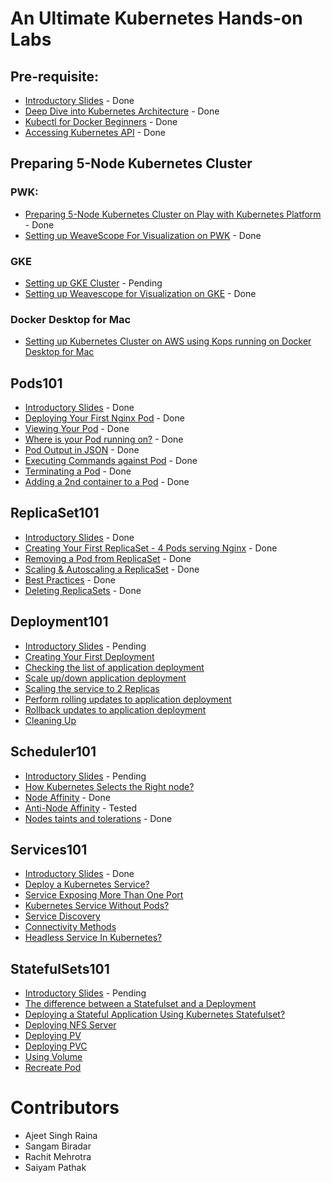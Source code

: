 # An Ultimate Kubernetes Hands-on Labs

## Pre-requisite:

- [Introductory Slides](./Kubernetes_Intro_slides-1/Kubernetes_Intro_slides-1.html) - Done
- [Deep Dive into Kubernetes Architecture](./Kubernetes_Architecture.html) - Done 
- [Kubectl for Docker Beginners](./kubectl-for-docker.html) - Done
- [Accessing Kubernetes API](./api.md) - Done

## Preparing 5-Node Kubernetes Cluster

### PWK:

  - [Preparing 5-Node Kubernetes Cluster on Play with Kubernetes Platform](./kube101.html) - Done
  - [Setting up WeaveScope For Visualization on PWK](./weave-pwk.html) - Done
  
### GKE

  - [Setting up GKE Cluster](./gke-setup.html) - Pending
  - [Setting up Weavescope for Visualization on GKE](./weave.html) - Done
  
### Docker Desktop for Mac

  - [Setting up Kubernetes Cluster on AWS using Kops running on Docker Desktop for Mac](./dockerdesktopformac/index.html)
  

## Pods101

 - [Introductory Slides](./Pods101_slides/Pods101.html) - Done
 - [Deploying Your First Nginx Pod](./pods101/deploy-your-first-nginx-pod.md) - Done
 - [Viewing Your Pod](./pods101/deploy-your-first-nginx-pod.md#viewing-your-pods) - Done
 - [Where is your Pod running on?](./pods101/deploy-your-first-nginx-pod.md#which-node-is-this-pod-running-on) - Done
 - [Pod Output in JSON](./pods101/deploy-your-first-nginx-pod.md#output-in-json) - Done
 - [Executing Commands against Pod](./pods101/deploy-your-first-nginx-pod.md#executing-commands-against-pods) - Done
 - [Terminating a Pod](./pods101/deploy-your-first-nginx-pod.md#deleting-the-pod) - Done
 - [Adding a 2nd container to a Pod](./pods101/deploy-your-first-nginx-pod.md#ading-a-2nd-container-to-a-pod) - Done

 

## ReplicaSet101

 - [Introductory Slides](https://collabnix.github.io/kubelabs/SlidesReplicaSet101/ReplicaSet101.html) - Done
 - [Creating Your First ReplicaSet - 4 Pods serving Nginx](./replicaset101/index.html#how-does-replicaset-manage-pods) - Done
 - [Removing a Pod from ReplicaSet](./replicaset101/index.html#removing-a-pod-from-a-replicaset) - Done
 - [Scaling & Autoscaling a ReplicaSet](./replicaset101/index.html#scaling-and-autoscaling-replicasets) - Done
 - [Best Practices](./replicaset101/index.html#best-practices) - Done
 - [Deleting ReplicaSets](./replicaset101/index.html#deleting-replicaset) - Done
 
## Deployment101
 
 - [Introductory Slides](https://collabnix.github.io/kubelabs/Deployment101_slides/Deployment101.html) - Pending
 - [Creating Your First Deployment](./Deployment101/index.html)
 - [Checking the list of application deployment](./Deployment101/index.html#checking-the-list-of-application-deployment)
 - [Scale up/down application deployment](./Deployment101/index.html#step-2-scale-updown-application-deployment)
 - [Scaling the service to 2 Replicas](./Deployment101/index.html#scaling-the-service-to-2-replicas)
 - [Perform rolling updates to application deployment](./Deployment101/index.html#step-3-perform-rolling-updates-to-application-deployment) 
 - [Rollback updates to application deployment](./Deployment101/index.html#step-4-rollback-updates-to-application-deployment)
 - [Cleaning Up](./Deployment101/index.html#step-5-cleanup)


## Scheduler101

 - [Introductory Slides]() - Pending
 - [How Kubernetes Selects the Right node?](./Scheduler101/index.html)
 - [Node Affinity](./Scheduler101/node_affinity.html) - Done
 - [Anti-Node Affinity](./Scheduler101/Anti-Node-Affinity.html) - Tested
 - [Nodes taints and tolerations](./Scheduler101/Nodes_taints_and_tolerations.html) - Done
 
 

## Services101
 
  - [Introductory Slides](https://collabnix.github.io/kubelabs/Slides_Services101/Services101.html) - Done
  - [Deploy a Kubernetes Service?](./Services101/index.html#deploying--a-kubernetes-service)
  - [Service Exposing More Than One Port](./Services101/index.html#service-exposing-more-than-one-port)
  - [Kubernetes Service Without Pods?](./Services101/index.html#kubernetes-service-without-pods)
  - [Service Discovery](./Services101/index.html#service-discovery)
  - [Connectivity Methods](./Services101/index.html#connectivity-methods)
  - [Headless Service In Kubernetes?](./Services101/index.html#headless-service-in-kubernetes)
 
## StatefulSets101
 
 - [Introductory Slides]() - Pending
 - [The difference between a Statefulset and a Deployment](./StatefulSets101/index.html#what-is-statefulset-and-how-is-it-different-from-deployment)
 - [Deploying a Stateful Application Using Kubernetes Statefulset?](./StatefulSets101/index.html#deploying-a-stateful-application-using-kubernetes-statefulset)
 - [Deploying NFS Server](./StatefulSets101#deploying-nfs-server)
 - [Deploying PV](./StatefulSets101#deploying-persistent-volume)
 - [Deploying PVC](./StatefulSets101#deploying-persistent-volume-claim)
 - [Using Volume](./StatefulSets101#using-volume)
 - [Recreate Pod](./StatefulSets101#recreate-pod)

# Contributors

- Ajeet Singh Raina
- Sangam Biradar
- Rachit Mehrotra
- Saiyam Pathak
